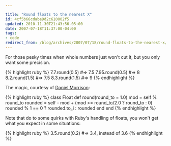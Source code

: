 ```yaml
---

title: "Round floats to the nearest X"
id: 4cf5b66cdabe9d2c610002f5
updated: 2010-11-30T21:43:56-05:00
date: 2007-07-18T11:37:00-04:00
tags:
- code
redirect_from: /blog/archives/2007/07/18/round-floats-to-the-nearest-x/
---
```


For those pesky times when whole numbers just won't cut it, but you only want some precision.

{% highlight ruby %}
7.7.round(0.5)   #=> 7.5
7.95.round(0.5)  #=> 8
8.2.round(1.5)   #=> 7.5
8.3.round(1.5)   #=> 9
{% endhighlight %}

The magic, courtesy of [Daniel Morrison](http://daniel.collectiveidea.com/blog):

{% highlight ruby %}
class Float
  def round(round_to = 1.0)
    mod = self % round_to
    rounded = self - mod + (mod >= round_to/2.0 ? round_to : 0)
    rounded % 1 == 0 ? rounded.to_i : rounded
  end
end
{% endhighlight %}

Note that do to some quirks with Ruby's handling of floats, you won't get what you expect in some situations:

{% highlight ruby %}
3.5.round(0.2)   #=> 3.4, instead of 3.6
{% endhighlight %}
